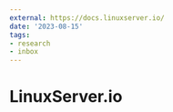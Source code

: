 ```yaml
---
external: https://docs.linuxserver.io/
date: '2023-08-15'
tags:
- research
- inbox
---
```


# LinuxServer.io
